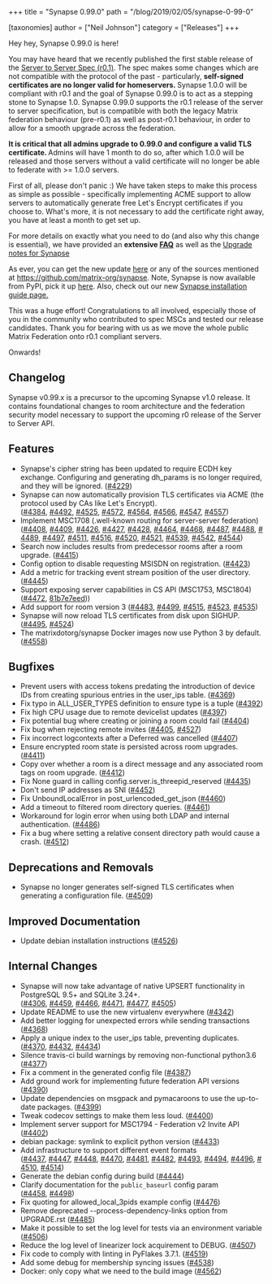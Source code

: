 +++
title = "Synapse 0.99.0"
path = "/blog/2019/02/05/synapse-0-99-0"

[taxonomies]
author = ["Neil Johnson"]
category = ["Releases"]
+++

Hey hey, Synapse 0.99.0 is here!

You may have heard that we recently published the first stable release of the <a href="/docs/spec/server_server/r0.1.0.html">Server to Server Spec (r0.1)</a>. The spec makes some changes which are not compatible with the protocol of the past - particularly, <strong>self-signed certificates are no longer valid for homeservers. </strong>Synapse 1.0.0 will be compliant with r0.1 and the goal of Synapse 0.99.0 is to act as a stepping stone to Synapse 1.0. Synapse 0.99.0 supports the r0.1 release of the server to server specification, but is compatible with both the legacy Matrix federation behaviour (pre-r0.1) as well as post-r0.1 behaviour, in order to allow for a smooth upgrade across the federation.


<strong>It is critical that all admins upgrade to 0.99.0 and configure a valid TLS certificate. </strong>Admins will have 1 month to do so, after which 1.0.0 will be released and those servers without a valid certificate will no longer be able to federate with &gt;= 1.0.0 servers.

First of all, please don't panic :) We have taken steps to make this process as simple as possible - specifically implementing ACME support to allow servers to automatically generate free Let's Encrypt certificates if you choose to. What's more, it is not necessary to add the certificate right away, you have at least a month to get set up.

For more details on exactly what you need to do (and also why this change is essential), we have provided an <strong>extensive <a href="https://github.com/matrix-org/synapse/blob/master/docs/MSC1711_certificates_FAQ.md">FAQ</a></strong> as well as the <a href="https://github.com/matrix-org/synapse/blob/release-v0.99.0/UPGRADE.rst">Upgrade notes for Synapse</a>

As ever, you can get the new update <a href="https://github.com/matrix-org/synapse/releases/tag/v0.99.0">here</a> or any of the sources mentioned at <a href="https://github.com/matrix-org/synapse">https://github.com/matrix-org/synapse</a>. Note, Synapse is now available from PyPI, pick it up <a href="https://pypi.org/project/matrix-synapse/">here</a>. Also, check out our new <a href="/docs/guides/installing-synapse">Synapse installation guide page.</a>

This was a huge effort! Congratulations to all involved, especially those of you in the community who contributed to spec MSCs and tested our release candidates. Thank you for bearing with us as we move the whole public Matrix Federation onto r0.1 compliant servers.

Onwards!

## Changelog

Synapse v0.99.x is a precursor to the upcoming Synapse v1.0 release. It contains foundational changes to room architecture and the federation security model necessary to support the upcoming r0 release of the Server to Server API.

## Features

<ul>
 	<li>Synapse's cipher string has been updated to require ECDH key exchange. Configuring and generating dh_params is no longer required, and they will be ignored. (<a href="https://github.com/matrix-org/synapse/issues/4229">#4229</a>)</li>
 	<li>Synapse can now automatically provision TLS certificates via ACME (the protocol used by CAs like Let's Encrypt). (<a href="https://github.com/matrix-org/synapse/issues/4384">#4384</a>, <a href="https://github.com/matrix-org/synapse/issues/4492">#4492</a>, <a href="https://github.com/matrix-org/synapse/issues/4525">#4525</a>, <a href="https://github.com/matrix-org/synapse/issues/4572">#4572</a>, <a href="https://github.com/matrix-org/synapse/issues/4564">#4564</a>, <a href="https://github.com/matrix-org/synapse/issues/4566">#4566</a>, <a href="https://github.com/matrix-org/synapse/issues/4547">#4547</a>, <a href="https://github.com/matrix-org/synapse/issues/4557">#4557</a>)</li>
 	<li>Implement MSC1708 (.well-known routing for server-server federation) (<a href="https://github.com/matrix-org/synapse/issues/4408">#4408</a>, <a href="https://github.com/matrix-org/synapse/issues/4409">#4409</a>, <a href="https://github.com/matrix-org/synapse/issues/4426">#4426</a>, <a href="https://github.com/matrix-org/synapse/issues/4427">#4427</a>, <a href="https://github.com/matrix-org/synapse/issues/4428">#4428</a>, <a href="https://github.com/matrix-org/synapse/issues/4464">#4464</a>, <a href="https://github.com/matrix-org/synapse/issues/4468">#4468</a>, <a href="https://github.com/matrix-org/synapse/issues/4487">#4487</a>, <a href="https://github.com/matrix-org/synapse/issues/4488">#4488</a>, <a href="https://github.com/matrix-org/synapse/issues/4489">#4489</a>, <a href="https://github.com/matrix-org/synapse/issues/4497">#4497</a>, <a href="https://github.com/matrix-org/synapse/issues/4511">#4511</a>, <a href="https://github.com/matrix-org/synapse/issues/4516">#4516</a>, <a href="https://github.com/matrix-org/synapse/issues/4520">#4520</a>, <a href="https://github.com/matrix-org/synapse/issues/4521">#4521</a>, <a href="https://github.com/matrix-org/synapse/issues/4539">#4539</a>, <a href="https://github.com/matrix-org/synapse/issues/4542">#4542</a>, <a href="https://github.com/matrix-org/synapse/issues/4544">#4544</a>)</li>
 	<li>Search now includes results from predecessor rooms after a room upgrade. (<a href="https://github.com/matrix-org/synapse/issues/4415">#4415</a>)</li>
 	<li>Config option to disable requesting MSISDN on registration. (<a href="https://github.com/matrix-org/synapse/issues/4423">#4423</a>)</li>
 	<li>Add a metric for tracking event stream position of the user directory. (<a href="https://github.com/matrix-org/synapse/issues/4445">#4445</a>)</li>
 	<li>Support exposing server capabilities in CS API (MSC1753, MSC1804) (<a href="https://github.com/matrix-org/synapse/issues/4472">#4472</a>, <a href="https://github.com/matrix-org/synapse/commit/81b7e7eed323f55d6550e7a270a9dc2c4c7b0fe0">81b7e7eed</a>))</li>
 	<li>Add support for room version 3 (<a href="https://github.com/matrix-org/synapse/issues/4483">#4483</a>, <a href="https://github.com/matrix-org/synapse/issues/4499">#4499</a>, <a href="https://github.com/matrix-org/synapse/issues/4515">#4515</a>, <a href="https://github.com/matrix-org/synapse/issues/4523">#4523</a>, <a href="https://github.com/matrix-org/synapse/issues/4535">#4535</a>)</li>
 	<li>Synapse will now reload TLS certificates from disk upon SIGHUP. (<a href="https://github.com/matrix-org/synapse/issues/4495">#4495</a>, <a href="https://github.com/matrix-org/synapse/issues/4524">#4524</a>)</li>
 	<li>The matrixdotorg/synapse Docker images now use Python 3 by default. (<a href="https://github.com/matrix-org/synapse/issues/4558">#4558</a>)</li>
</ul>

## Bugfixes

<ul>
 	<li>Prevent users with access tokens predating the introduction of device IDs from creating spurious entries in the user_ips table. (<a href="https://github.com/matrix-org/synapse/issues/4369">#4369</a>)</li>
 	<li>Fix typo in ALL_USER_TYPES definition to ensure type is a tuple (<a href="https://github.com/matrix-org/synapse/issues/4392">#4392</a>)</li>
 	<li>Fix high CPU usage due to remote devicelist updates (<a href="https://github.com/matrix-org/synapse/issues/4397">#4397</a>)</li>
 	<li>Fix potential bug where creating or joining a room could fail (<a href="https://github.com/matrix-org/synapse/issues/4404">#4404</a>)</li>
 	<li>Fix bug when rejecting remote invites (<a href="https://github.com/matrix-org/synapse/issues/4405">#4405</a>, <a href="https://github.com/matrix-org/synapse/issues/4527">#4527</a>)</li>
 	<li>Fix incorrect logcontexts after a Deferred was cancelled (<a href="https://github.com/matrix-org/synapse/issues/4407">#4407</a>)</li>
 	<li>Ensure encrypted room state is persisted across room upgrades. (<a href="https://github.com/matrix-org/synapse/issues/4411">#4411</a>)</li>
 	<li>Copy over whether a room is a direct message and any associated room tags on room upgrade. (<a href="https://github.com/matrix-org/synapse/issues/4412">#4412</a>)</li>
 	<li>Fix None guard in calling config.server.is_threepid_reserved (<a href="https://github.com/matrix-org/synapse/issues/4435">#4435</a>)</li>
 	<li>Don't send IP addresses as SNI (<a href="https://github.com/matrix-org/synapse/issues/4452">#4452</a>)</li>
 	<li>Fix UnboundLocalError in post_urlencoded_get_json (<a href="https://github.com/matrix-org/synapse/issues/4460">#4460</a>)</li>
 	<li>Add a timeout to filtered room directory queries. (<a href="https://github.com/matrix-org/synapse/issues/4461">#4461</a>)</li>
 	<li>Workaround for login error when using both LDAP and internal authentication. (<a href="https://github.com/matrix-org/synapse/issues/4486">#4486</a>)</li>
 	<li>Fix a bug where setting a relative consent directory path would cause a crash. (<a href="https://github.com/matrix-org/synapse/issues/4512">#4512</a>)</li>
</ul>

## Deprecations and Removals

<ul>
 	<li>Synapse no longer generates self-signed TLS certificates when generating a configuration file. (<a href="https://github.com/matrix-org/synapse/issues/4509">#4509</a>)</li>
</ul>

## Improved Documentation

<ul>
 	<li>Update debian installation instructions (<a href="https://github.com/matrix-org/synapse/issues/4526">#4526</a>)</li>
</ul>

## Internal Changes

<ul>
 	<li>Synapse will now take advantage of native UPSERT functionality in PostgreSQL 9.5+ and SQLite 3.24+. (<a href="https://github.com/matrix-org/synapse/issues/4306">#4306</a>, <a href="https://github.com/matrix-org/synapse/issues/4459">#4459</a>, <a href="https://github.com/matrix-org/synapse/issues/4466">#4466</a>, <a href="https://github.com/matrix-org/synapse/issues/4471">#4471</a>, <a href="https://github.com/matrix-org/synapse/issues/4477">#4477</a>, <a href="https://github.com/matrix-org/synapse/issues/4505">#4505</a>)</li>
 	<li>Update README to use the new virtualenv everywhere (<a href="https://github.com/matrix-org/synapse/issues/4342">#4342</a>)</li>
 	<li>Add better logging for unexpected errors while sending transactions (<a href="https://github.com/matrix-org/synapse/issues/4368">#4368</a>)</li>
 	<li>Apply a unique index to the user_ips table, preventing duplicates. (<a href="https://github.com/matrix-org/synapse/issues/4370">#4370</a>, <a href="https://github.com/matrix-org/synapse/issues/4432">#4432</a>, <a href="https://github.com/matrix-org/synapse/issues/4434">#4434</a>)</li>
 	<li>Silence travis-ci build warnings by removing non-functional python3.6 (<a href="https://github.com/matrix-org/synapse/issues/4377">#4377</a>)</li>
 	<li>Fix a comment in the generated config file (<a href="https://github.com/matrix-org/synapse/issues/4387">#4387</a>)</li>
 	<li>Add ground work for implementing future federation API versions (<a href="https://github.com/matrix-org/synapse/issues/4390">#4390</a>)</li>
 	<li>Update dependencies on msgpack and pymacaroons to use the up-to-date packages. (<a href="https://github.com/matrix-org/synapse/issues/4399">#4399</a>)</li>
 	<li>Tweak codecov settings to make them less loud. (<a href="https://github.com/matrix-org/synapse/issues/4400">#4400</a>)</li>
 	<li>Implement server support for MSC1794 - Federation v2 Invite API (<a href="https://github.com/matrix-org/synapse/issues/4402">#4402</a>)</li>
 	<li>debian package: symlink to explicit python version (<a href="https://github.com/matrix-org/synapse/issues/4433">#4433</a>)</li>
 	<li>Add infrastructure to support different event formats (<a href="https://github.com/matrix-org/synapse/issues/4437">#4437</a>, <a href="https://github.com/matrix-org/synapse/issues/4447">#4447</a>, <a href="https://github.com/matrix-org/synapse/issues/4448">#4448</a>, <a href="https://github.com/matrix-org/synapse/issues/4470">#4470</a>, <a href="https://github.com/matrix-org/synapse/issues/4481">#4481</a>, <a href="https://github.com/matrix-org/synapse/issues/4482">#4482</a>, <a href="https://github.com/matrix-org/synapse/issues/4493">#4493</a>, <a href="https://github.com/matrix-org/synapse/issues/4494">#4494</a>, <a href="https://github.com/matrix-org/synapse/issues/4496">#4496</a>, <a href="https://github.com/matrix-org/synapse/issues/4510">#4510</a>, <a href="https://github.com/matrix-org/synapse/issues/4514">#4514</a>)</li>
 	<li>Generate the debian config during build (<a href="https://github.com/matrix-org/synapse/issues/4444">#4444</a>)</li>
 	<li>Clarify documentation for the <code>public_baseurl</code> config param (<a href="https://github.com/matrix-org/synapse/issues/4458">#4458</a>, <a href="https://github.com/matrix-org/synapse/issues/4498">#4498</a>)</li>
 	<li>Fix quoting for allowed_local_3pids example config (<a href="https://github.com/matrix-org/synapse/issues/4476">#4476</a>)</li>
 	<li>Remove deprecated --process-dependency-links option from UPGRADE.rst (<a href="https://github.com/matrix-org/synapse/issues/4485">#4485</a>)</li>
 	<li>Make it possible to set the log level for tests via an environment variable (<a href="https://github.com/matrix-org/synapse/issues/4506">#4506</a>)</li>
 	<li>Reduce the log level of linearizer lock acquirement to DEBUG. (<a href="https://github.com/matrix-org/synapse/issues/4507">#4507</a>)</li>
 	<li>Fix code to comply with linting in PyFlakes 3.7.1. (<a href="https://github.com/matrix-org/synapse/issues/4519">#4519</a>)</li>
 	<li>Add some debug for membership syncing issues (<a href="https://github.com/matrix-org/synapse/issues/4538">#4538</a>)</li>
 	<li>Docker: only copy what we need to the build image (<a href="https://github.com/matrix-org/synapse/issues/4562">#4562</a>)</li>
</ul>
